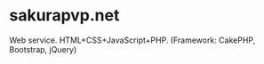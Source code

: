 sakurapvp.net
=============

Web service. HTML+CSS+JavaScript+PHP. (Framework: CakePHP, Bootstrap, jQuery)